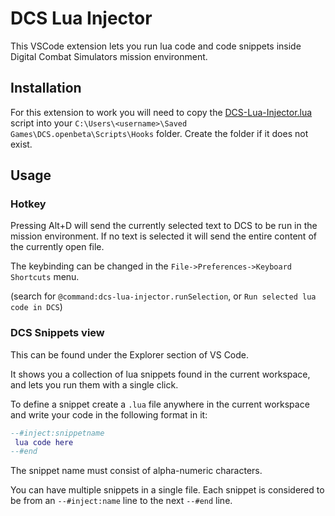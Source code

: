 # DCS Lua Injector

This VSCode extension lets you run lua code and code snippets inside Digital Combat Simulators mission environment.


## Installation

For this extension to work you will need to copy the [DCS-Lua-Injector.lua](https://github.com/Dzsek/vs-code-dsc-injector/blob/main/DCS/DCS-Lua-Injector.lua) script into your `C:\Users\<username>\Saved Games\DCS.openbeta\Scripts\Hooks` folder.
Create the folder if it does not exist.

## Usage

### Hotkey
Pressing Alt+D will send the currently selected text to DCS to be run in the mission environment.
If no text is selected it will send the entire content of the currently open file.

The keybinding can be changed in the `File->Preferences->Keyboard Shortcuts` menu. 

(search for `@command:dcs-lua-injector.runSelection`, or `Run selected lua code in DCS`)

### DCS Snippets view

This can be found under the Explorer section of VS Code.

It shows you a collection of lua snippets found in the current workspace, and lets you run them with a single click.

To define a snippet create a `.lua` file anywhere in the current workspace and write your code in the following format in it:

```lua
--#inject:snippetname
 lua code here
--#end
```

The snippet name must consist of alpha-numeric characters.

You can have multiple snippets in a single file. Each snippet is considered to be from an `--#inject:name` line to the next `--#end` line.

